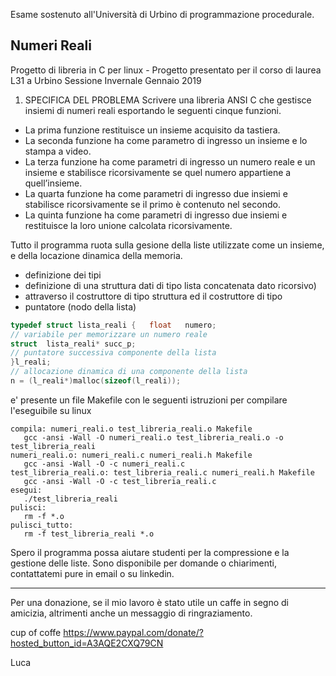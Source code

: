 Esame sostenuto all'Università di Urbino di programmazione procedurale.


## Numeri Reali ##
Progetto di libreria in C per linux - Progetto presentato per il corso di laurea L31 a Urbino
Sessione Invernale Gennaio 2019

1. SPECIFICA DEL PROBLEMA 
Scrivere una libreria ANSI C che gestisce insiemi di numeri reali esportando le seguenti cinque funzioni.
- La prima funzione restituisce un insieme acquisito da tastiera.
- La seconda funzione ha come parametro di ingresso un insieme e lo stampa a video.
- La terza funzione ha come parametri di ingresso un numero reale e un insieme e stabilisce ricorsivamente se quel numero appartiene a quell’insieme.
- La quarta funzione ha come parametri di ingresso due insiemi e stabilisce ricorsivamente se il primo è contenuto nel secondo.
- La quinta funzione ha come parametri di ingresso due insiemi e restituisce la loro unione calcolata ricorsivamente.


Tutto il programma ruota sulla gesione della liste utilizzate come un insieme, e della locazione dinamica della memoria.

* definizione dei tipi                                                        
* definizione di una struttura dati di tipo lista concatenata dato ricorsivo)
* attraverso il costruttore di tipo struttura ed il costruttore di tipo       
* puntatore (nodo della lista) 
 
 ```C
typedef struct lista_reali {   float   numero;      
// variabile per memorizzare un numero reale
struct  lista_reali* succ_p;
// puntatore successiva componente della lista
}l_reali;
// allocazione dinamica di una componente della lista
n = (l_reali*)malloc(sizeof(l_reali));
```
e' presente un file Makefile con le seguenti istruzioni per compilare l'eseguibile su linux
 ```
compila: numeri_reali.o test_libreria_reali.o Makefile
	gcc -ansi -Wall -O numeri_reali.o test_libreria_reali.o -o test_libreria_reali
numeri_reali.o: numeri_reali.c numeri_reali.h Makefile
	gcc -ansi -Wall -O -c numeri_reali.c
test_libreria_reali.o: test_libreria_reali.c numeri_reali.h Makefile
	gcc -ansi -Wall -O -c test_libreria_reali.c
esegui:
	./test_libreria_reali
pulisci:
	rm -f *.o
pulisci_tutto:
	rm -f test_libreria_reali *.o
 ```
 
Spero il programma possa aiutare studenti per la compressione e la gestione delle liste.
Sono disponibile per domande o chiarimenti, contattatemi pure in email o su linkedin.

----------------
Per una donazione, se il mio lavoro è stato utile un caffe in segno di amicizia, altrimenti anche un messaggio di ringraziamento.

cup of coffe
https://www.paypal.com/donate/?hosted_button_id=A3AQE2CXQ79CN

Luca

